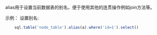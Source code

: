 alias用于设置当前数据表的别名，便于使用其他的连贯操作例如join方法等。

示例：
设置别名:
```js 
    sql.table('node_table').alias(a).where('id=1').select()
```
